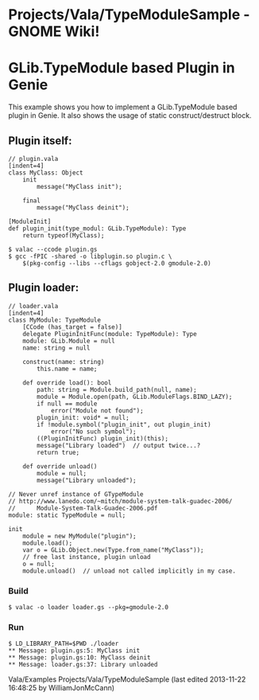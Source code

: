 # Projects/Vala/TypeModuleSample - GNOME Wiki!

# GLib.TypeModule based Plugin in Genie

This example shows you how to implement a GLib.TypeModule based plugin in Genie.
It also shows the usage of static construct/destruct block.


## Plugin itself:

```genie
// plugin.vala
[indent=4]
class MyClass: Object
    init
        message("MyClass init");

    final
        message("MyClass deinit");

[ModuleInit]
def plugin_init(type_modul: GLib.TypeModule): Type
    return typeof(MyClass);
```

```shell
$ valac --ccode plugin.gs
$ gcc -fPIC -shared -o libplugin.so plugin.c \
    $(pkg-config --libs --cflags gobject-2.0 gmodule-2.0)
```


## Plugin loader:

```genie
// loader.vala
[indent=4]
class MyModule: TypeModule
    [CCode (has_target = false)]
    delegate PluginInitFunc(module: TypeModule): Type
    module: GLib.Module = null
    name: string = null

    construct(name: string)
        this.name = name;

    def override load(): bool
        path: string = Module.build_path(null, name);
        module = Module.open(path, GLib.ModuleFlags.BIND_LAZY);
        if null == module
            error("Module not found");
        plugin_init: void* = null;
        if !module.symbol("plugin_init", out plugin_init)
            error("No such symbol");
        ((PluginInitFunc) plugin_init)(this);
        message("Library loaded")  // output twice...?
        return true;

    def override unload()
        module = null;
        message("Library unloaded");

// Never unref instance of GTypeModule
// http://www.lanedo.com/~mitch/module-system-talk-guadec-2006/
//      Module-System-Talk-Guadec-2006.pdf
module: static TypeModule = null;

init
    module = new MyModule("plugin");
    module.load();
    var o = GLib.Object.new(Type.from_name("MyClass"));
    // free last instance, plugin unload
    o = null;
    module.unload()  // unload not called implicitly in my case.
```

### Build

```shell
$ valac -o loader loader.gs --pkg=gmodule-2.0
```

### Run

```
$ LD_LIBRARY_PATH=$PWD ./loader
** Message: plugin.gs:5: MyClass init
** Message: plugin.gs:10: MyClass deinit
** Message: loader.gs:37: Library unloaded
```


Vala/Examples Projects/Vala/TypeModuleSample
    (last edited 2013-11-22 16:48:25 by WilliamJonMcCann)
